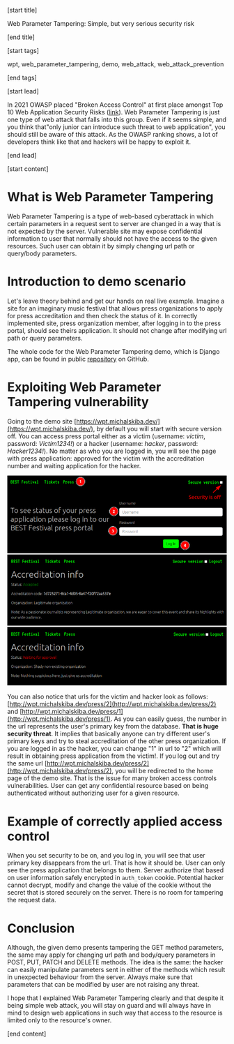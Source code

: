 [start title]

Web Parameter Tampering: Simple, but very serious security risk

[end title]

[start tags]

wpt, web_parameter_tampering, demo, web_attack, web_attack_prevention 

[end tags]

[start lead]

In 2021 OWASP placed "Broken Access Control" at first place amongst Top 10 Web Application Security Risks ([link](https://owasp.org/Top10/A01_2021-Broken_Access_Control/)). Web Parameter Tampering is just one type of web attack that falls into this group. Even if it seems simple, and you think that"only junior can introduce such threat to web application", you should still be aware of this attack. As the OWASP ranking shows, a lot of developers think like that and hackers will be happy to exploit it.

[end lead]

[start content]

# What is Web Parameter Tampering

Web Parameter Tampering is a type of web-based cyberattack in which certain parameters in a request sent to server are changed in a way that is not expected by the server. Vulnerable site may expose confidential information to user that normally should not have the access to the given resources. Such user can obtain it by simply changing url path or query/body parameters.

# Introduction to demo scenario

Let's leave theory behind and get our hands on real live example. Imagine a site for an imaginary music festival that allows press organizations to apply for press accreditation and then check the status of it. In correctly implemented site, press organization member, after logging in to the press portal, should see theirs application. It should not change after modifying url path or query parameters.

The whole code for the Web Parameter Tampering demo, which is Django app, can be found in public [repository](https://github.com/dev-michal-skiba/michalskiba-dev/tree/master/michalskiba_dev/web_parameter_tampering) on GitHub.

# Exploiting Web Parameter Tampering vulnerability

Going to the demo site [https://wpt.michalskiba.dev/](https://wpt.michalskiba.dev/), by default you will start with secure version off. You can access press portal either as a victim (username: *victim*, password: *Victim1234!*) or a hacker (username: *hacker*, password: *Hacker1234!*). No matter as who you are logged in, you will see the page with press application: approved for the victim with the accreditation number and waiting application for the hacker.

![wpt_1.png](../images/web_parameter_tampering/1.png)
![wpt_2.png](../images/web_parameter_tampering/2.png)
![wpt_3.png](../images/web_parameter_tampering/3.png)

You can also notice that urls for the victim and hacker look as follows: [http://wpt.michalskiba.dev/press/2](http://wpt.michalskiba.dev/press/2) and [http://wpt.michalskiba.dev/press/1](http://wpt.michalskiba.dev/press/1). As you can easily guess, the number in the url represents the user's primary key from the database. **That is huge security threat**. It implies that basically anyone can try different user's primary keys and try to steal accreditation of the other press organization. If you are logged in as the hacker, you can change "1" in url to "2" which will result in obtaining press application from the victim!. If you log out and try the same url [http://wpt.michalskiba.dev/press/2](http://wpt.michalskiba.dev/press/2), you will be redirected to the home page of the demo site. That is the issue for many broken access controls vulnerabilities. User can get any confidential resource based on being authenticated without authorizing user for a given resource.

# Example of correctly applied access control

When you set security to be on, and you log in, you will see that user primary key disappears from the url. That is how it should be. User can only see the press application that belongs to them. Server authorize that based on user information safely encrypted in `auth_token` cookie. Potential hacker cannot decrypt, modify and change the value of the cookie without the secret that is stored securely on the server. There is no room for tampering the request data.

# Conclusion

Although, the given demo presents tampering the GET method parameters, the same may apply for changing url path and body/query parameters in POST, PUT, PATCH and DELETE methods. The idea is the same: the hacker can easily manipulate parameters sent in either of the methods which result in unexpected behaviour from the server. Always make sure that parameters that can be modified by user are not raising any threat.

I hope that I explained Web Parameter Tampering clearly and that despite it being simple web attack, you will stay on guard and will always have in mind to design web applications in such way that access to the resource is limited only to the resource's owner.

[end content]